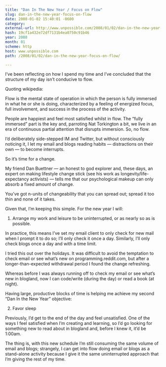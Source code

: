 ```yaml
---
title: "Dan In The New Year / Focus on Flow"
slug: dan-in-the-new-year-focus-on-flow
date: 2008-01-02 15:40:01 -0600
category: 
external-url: http://www.unpossible.com/2008/01/02/dan-in-the-new-year-focus-on-flow/
hash: 19cf1a432e72df7131b4ea0750c91b46
year: 2008
month: 01
scheme: http
host: www.unpossible.com
path: /2008/01/02/dan-in-the-new-year-focus-on-flow/

---
```


I’ve been reflecting on how I spend my time and I’ve concluded that the structure of my day isn’t conducive to flow.

Quoting wikipedia:

 Flow is the mental state of operation in which the person is fully immersed in what he or she is doing, characterized by a feeling of energized focus, full involvement, and success in the process of the activity.

People are happiest and feel most satisfied whilst in flow.  The “fully immersed” part is the key and, parroting Nat Torkington a bit, we live in an era of continuous partial attention that disrupts immersion.  So, no flow.

I’d deliberately side-stepped IM and Twitter, but without consciously noticing it, I let my email and blogs reading habits — distractions on their own — to become interrupts.

So it’s time for a change.

My friend Dan Buettner — an honest to god explorer and, these days, an expert on making lifestyle change stick (see his work as longevity/life-expectancy activists) — tells me that our psychological makeup can only absorb a fixed amount of change.

You’ve got n-units of changeability that you can spread out; spread it too thin and none of it takes.

Given that, I’m keeping this simple.  For the new year I will:

1. Arrange my work and leisure to be uninterrupted, or as nearly so as is possible.

In practice, this means I’ve set my email client to only check for new mail when I prompt it to do so; I’ll only check it once a day.  Similarly, I’ll only check blogs once a day and with a time limit.

I tried this out over the holidays.  It was difficult to avoid the temptation to check email or see what’s new on programming.reddit.com, but after a longer-than-expected withdrawal period I found the change refreshing.

Whereas before I was always running off to check my email or see what’s new in blogland, now I can code/write (during the day) or read a book (at night).

Having large, productive blocks of time is helping me achieve my second “Dan In the New Year” objective:

2. Favor sleep

Previously, I’d get to the end of the day and feel unsatisfied.  One of the ways I feel satisfied when I’m creating and learning, so I’d go looking for something new to read about in blogland and, before I knew it, it’d be 1:00am.

The thing is, with this new schedule I’m still consuming the same volume of email and blogs; strangely, I can get into flow doing email or blogs as a stand-alone activity because I give it the same uninterrupted approach that I’m giving the rest of my time.


